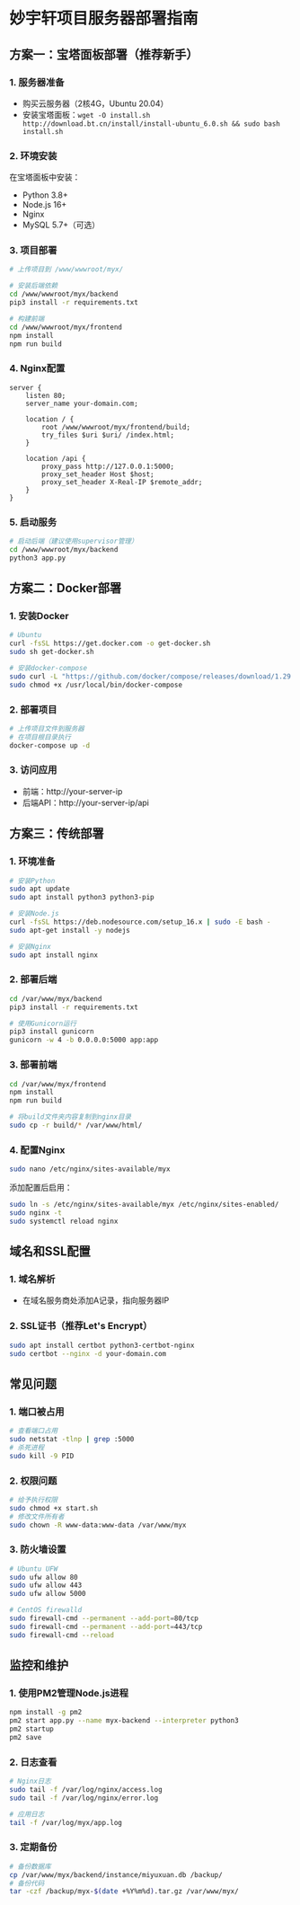 # 妙宇轩项目服务器部署指南

## 方案一：宝塔面板部署（推荐新手）

### 1. 服务器准备
- 购买云服务器（2核4G，Ubuntu 20.04）
- 安装宝塔面板：`wget -O install.sh http://download.bt.cn/install/install-ubuntu_6.0.sh && sudo bash install.sh`

### 2. 环境安装
在宝塔面板中安装：
- Python 3.8+
- Node.js 16+
- Nginx
- MySQL 5.7+（可选）

### 3. 项目部署
```bash
# 上传项目到 /www/wwwroot/myx/

# 安装后端依赖
cd /www/wwwroot/myx/backend
pip3 install -r requirements.txt

# 构建前端
cd /www/wwwroot/myx/frontend
npm install
npm run build
```

### 4. Nginx配置
```nginx
server {
    listen 80;
    server_name your-domain.com;
    
    location / {
        root /www/wwwroot/myx/frontend/build;
        try_files $uri $uri/ /index.html;
    }
    
    location /api {
        proxy_pass http://127.0.0.1:5000;
        proxy_set_header Host $host;
        proxy_set_header X-Real-IP $remote_addr;
    }
}
```

### 5. 启动服务
```bash
# 启动后端（建议使用supervisor管理）
cd /www/wwwroot/myx/backend
python3 app.py
```

## 方案二：Docker部署

### 1. 安装Docker
```bash
# Ubuntu
curl -fsSL https://get.docker.com -o get-docker.sh
sudo sh get-docker.sh

# 安装docker-compose
sudo curl -L "https://github.com/docker/compose/releases/download/1.29.2/docker-compose-$(uname -s)-$(uname -m)" -o /usr/local/bin/docker-compose
sudo chmod +x /usr/local/bin/docker-compose
```

### 2. 部署项目
```bash
# 上传项目文件到服务器
# 在项目根目录执行
docker-compose up -d
```

### 3. 访问应用
- 前端：http://your-server-ip
- 后端API：http://your-server-ip/api

## 方案三：传统部署

### 1. 环境准备
```bash
# 安装Python
sudo apt update
sudo apt install python3 python3-pip

# 安装Node.js
curl -fsSL https://deb.nodesource.com/setup_16.x | sudo -E bash -
sudo apt-get install -y nodejs

# 安装Nginx
sudo apt install nginx
```

### 2. 部署后端
```bash
cd /var/www/myx/backend
pip3 install -r requirements.txt

# 使用Gunicorn运行
pip3 install gunicorn
gunicorn -w 4 -b 0.0.0.0:5000 app:app
```

### 3. 部署前端
```bash
cd /var/www/myx/frontend
npm install
npm run build

# 将build文件夹内容复制到nginx目录
sudo cp -r build/* /var/www/html/
```

### 4. 配置Nginx
```bash
sudo nano /etc/nginx/sites-available/myx
```

添加配置后启用：
```bash
sudo ln -s /etc/nginx/sites-available/myx /etc/nginx/sites-enabled/
sudo nginx -t
sudo systemctl reload nginx
```

## 域名和SSL配置

### 1. 域名解析
- 在域名服务商处添加A记录，指向服务器IP

### 2. SSL证书（推荐Let's Encrypt）
```bash
sudo apt install certbot python3-certbot-nginx
sudo certbot --nginx -d your-domain.com
```

## 常见问题

### 1. 端口被占用
```bash
# 查看端口占用
sudo netstat -tlnp | grep :5000
# 杀死进程
sudo kill -9 PID
```

### 2. 权限问题
```bash
# 给予执行权限
sudo chmod +x start.sh
# 修改文件所有者
sudo chown -R www-data:www-data /var/www/myx
```

### 3. 防火墙设置
```bash
# Ubuntu UFW
sudo ufw allow 80
sudo ufw allow 443
sudo ufw allow 5000

# CentOS firewalld
sudo firewall-cmd --permanent --add-port=80/tcp
sudo firewall-cmd --permanent --add-port=443/tcp
sudo firewall-cmd --reload
```

## 监控和维护

### 1. 使用PM2管理Node.js进程
```bash
npm install -g pm2
pm2 start app.py --name myx-backend --interpreter python3
pm2 startup
pm2 save
```

### 2. 日志查看
```bash
# Nginx日志
sudo tail -f /var/log/nginx/access.log
sudo tail -f /var/log/nginx/error.log

# 应用日志
tail -f /var/log/myx/app.log
```

### 3. 定期备份
```bash
# 备份数据库
cp /var/www/myx/backend/instance/miyuxuan.db /backup/
# 备份代码
tar -czf /backup/myx-$(date +%Y%m%d).tar.gz /var/www/myx/
``` 